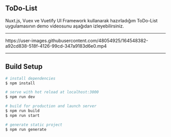 ## ToDo-List
Nuxt.js, Vuex ve Vuetify UI Framework kullanarak hazırladığım ToDo-List uygulamasının demo videosunu aşağıdan izleyebilirsiniz.
<hr />
https://user-images.githubusercontent.com/48054925/164548382-a92cd838-518f-4126-99cd-347a9183d6e0.mp4

<hr />






## Build Setup

```bash
# install dependencies
$ npm install

# serve with hot reload at localhost:3000
$ npm run dev

# build for production and launch server
$ npm run build
$ npm run start

# generate static project
$ npm run generate
```
